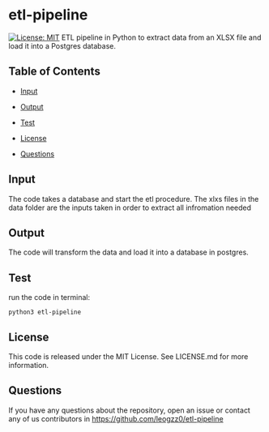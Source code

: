 # etl-pipeline
[![License: MIT](https://img.shields.io/badge/License-MIT-yellow.svg)](https://opensource.org/licenses/MIT)
ETL pipeline in Python to extract data from an XLSX file and load it into a Postgres database. 

## Table of Contents 

- [Input](#input)

- [Output](#output)

- [Test](#test)

- [License](#license)

- [Questions](#questions)

## Input

The code takes a database and start the etl procedure. The xlxs files in the data folder are the inputs taken in order to extract all infromation needed

## Output

The code will transform the data and load it into a database in postgres.

## Test
run the code in terminal:
```
python3 etl-pipeline
```

## License

This code is released under the MIT License. See LICENSE.md for more information.

## Questions

If you have any questions about the repository, open an issue or contact any of us contributors in https://github.com/leogzz0/etl-pipeline

